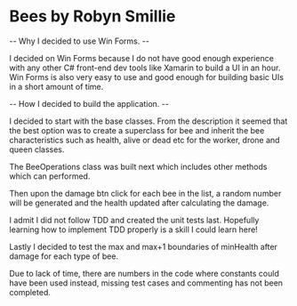# Bees by Robyn Smillie

-- Why I decided to use Win Forms. -- 

I decided on Win Forms because I do not have good enough experience
with any other C# front-end dev tools like Xamarin to build a UI in an hour. Win Forms is also very
easy to use and good enough for building basic UIs in a short amount of time. 

-- How I decided to build the application. -- 

I decided to start with the base classes. From the description it seemed that the best
option was to create a superclass for bee and inherit the bee characteristics such as
health, alive or dead etc for the worker, drone and queen classes.

The BeeOperations class was built next which includes other methods which can performed. 

Then upon the damage btn click for each bee in the list, a random number will be generated
and the health updated after calculating the damage. 

I admit I did not follow TDD and created the unit tests last. Hopefully learning how to
implement TDD properly is a skill I could learn here!

Lastly I decided to test the max and max+1 boundaries of minHealth after damage for each type of bee.

Due to lack of time, there are numbers in the code where constants could have been 
used instead, missing test cases and commenting has not been completed.




